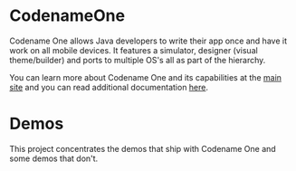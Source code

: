 # CodenameOne
Codename One allows Java developers to write their app once and have it work on all mobile devices. 
It features a simulator, designer (visual theme/builder) and ports to multiple OS's all as part of the hierarchy.

You can learn more about Codename One and its capabilities at the [main site](www.codenameone.com) and you can read 
additional documentation [here](www.codenameone.com/getting-started.html).

# Demos
This project concentrates the demos that ship with Codename One and some demos that don't. 
